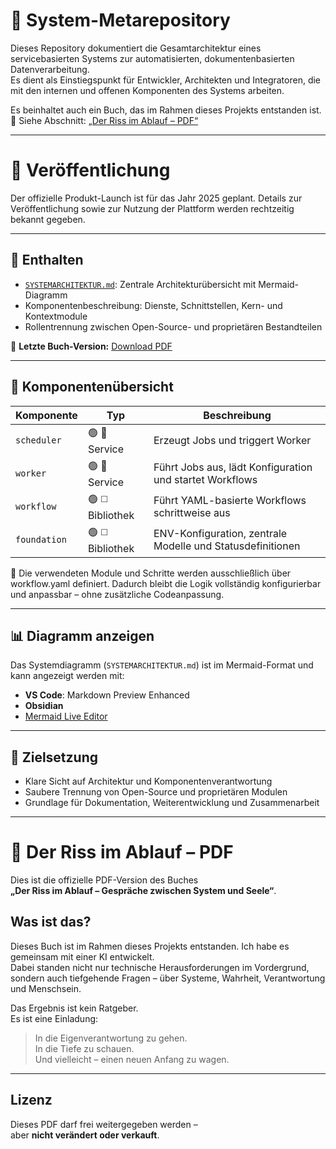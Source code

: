 # 🧭 System-Metarepository

Dieses Repository dokumentiert die Gesamtarchitektur eines servicebasierten Systems zur automatisierten, dokumentenbasierten Datenverarbeitung.  
Es dient als Einstiegspunkt für Entwickler, Architekten und Integratoren, die mit den internen und offenen Komponenten des Systems arbeiten.

Es beinhaltet auch ein Buch, das im Rahmen dieses Projekts entstanden ist.  
📘 Siehe Abschnitt: [„Der Riss im Ablauf – PDF“](#der-riss-im-ablauf--pdf)

---

# 🚀 Veröffentlichung
Der offizielle Produkt-Launch ist für das Jahr 2025 geplant.
Details zur Veröffentlichung sowie zur Nutzung der Plattform werden rechtzeitig bekannt gegeben.

---

## 📘 Enthalten

- [`SYSTEMARCHITEKTUR.md`](./SYSTEMARCHITEKTUR.md): Zentrale Architekturübersicht mit Mermaid-Diagramm
- Komponentenbeschreibung: Dienste, Schnittstellen, Kern- und Kontextmodule
- Rollentrennung zwischen Open-Source- und proprietären Bestandteilen

📘 **Letzte Buch-Version:** [Download PDF](./der_riss_im_ablauf.pdf)

---

## 🧱 Komponentenübersicht

| Komponente   | Typ         | Beschreibung |
|--------------|-------------|--------------|
| `scheduler`  | 🟢 🔷 Service | Erzeugt Jobs und triggert Worker |
| `worker`     | 🟢 🔷 Service | Führt Jobs aus, lädt Konfiguration und startet Workflows |
| `workflow`   | 🟢 ◻️ Bibliothek | Führt YAML-basierte Workflows schrittweise aus |
| `foundation` | 🟢 ◻️ Bibliothek | ENV-Konfiguration, zentrale Modelle und Statusdefinitionen |


🧩 Die verwendeten Module und Schritte werden ausschließlich über workflow.yaml definiert.
Dadurch bleibt die Logik vollständig konfigurierbar und anpassbar – ohne zusätzliche Codeanpassung.

---

## 📊 Diagramm anzeigen

Das Systemdiagramm (`SYSTEMARCHITEKTUR.md`) ist im Mermaid-Format und kann angezeigt werden mit:

- **VS Code**: Markdown Preview Enhanced
- **Obsidian**
- [Mermaid Live Editor](https://mermaid.live)

---

## 🧭 Zielsetzung

- Klare Sicht auf Architektur und Komponentenverantwortung
- Saubere Trennung von Open-Source und proprietären Modulen
- Grundlage für Dokumentation, Weiterentwicklung und Zusammenarbeit

---

# 📘 Der Riss im Ablauf – PDF

Dies ist die offizielle PDF-Version des Buches  
**„Der Riss im Ablauf – Gespräche zwischen System und Seele“**.

## Was ist das?

Dieses Buch ist im Rahmen dieses Projekts entstanden. Ich habe es gemeinsam mit einer KI entwickelt.  
Dabei standen nicht nur technische Herausforderungen im Vordergrund, sondern auch tiefgehende Fragen – über Systeme, Wahrheit, Verantwortung und Menschsein.

Das Ergebnis ist kein Ratgeber.  
Es ist eine Einladung:

> In die Eigenverantwortung zu gehen.  
> In die Tiefe zu schauen.  
> Und vielleicht – einen neuen Anfang zu wagen.

---

## Lizenz

Dieses PDF darf frei weitergegeben werden –  
aber **nicht verändert oder verkauft**.
